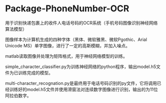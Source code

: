 # Package-PhoneNumber-OCR
用于识别快递包裹上的收件人电话号码的OCR系统（手机号码图像识别神经网络算法模型）

图像样本为计算机生成的四种字体（黑体、微软雅黑、微软Pgothic、Arial Unicode MS）单字图像，进行了一定的高斯模糊，并加入噪点。

matlab读取图像并处理为矩阵格式，用于神经网络模型的训练。

simple_character_classifier.py为训练神经网络的python程序，输出model.h5文件为已训练完成的模型。

multi-character_recognation.py是最终用于电话号码识别的py文件，它将调用已经训练好的model.h5文件并使用滑窗法对连续数字图像进行识别，输出的为11位阿拉伯数字。

